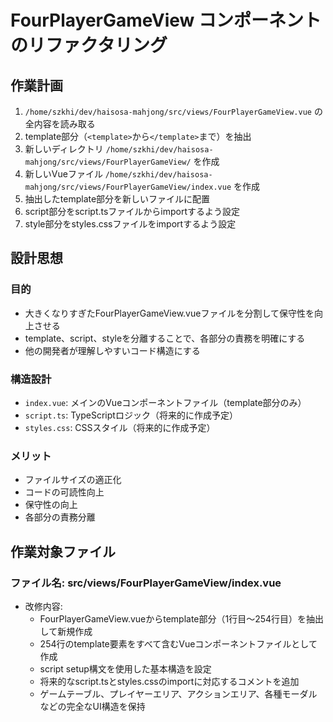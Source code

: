 # FourPlayerGameView コンポーネントのリファクタリング

## 作業計画

1. `/home/szkhi/dev/haisosa-mahjong/src/views/FourPlayerGameView.vue` の全内容を読み取る
2. template部分（`<template>`から`</template>`まで）を抽出
3. 新しいディレクトリ `/home/szkhi/dev/haisosa-mahjong/src/views/FourPlayerGameView/` を作成
4. 新しいVueファイル `/home/szkhi/dev/haisosa-mahjong/src/views/FourPlayerGameView/index.vue` を作成
5. 抽出したtemplate部分を新しいファイルに配置
6. script部分をscript.tsファイルからimportするよう設定
7. style部分をstyles.cssファイルをimportするよう設定

## 設計思想

### 目的
- 大きくなりすぎたFourPlayerGameView.vueファイルを分割して保守性を向上させる
- template、script、styleを分離することで、各部分の責務を明確にする
- 他の開発者が理解しやすいコード構造にする

### 構造設計
- `index.vue`: メインのVueコンポーネントファイル（template部分のみ）
- `script.ts`: TypeScriptロジック（将来的に作成予定）
- `styles.css`: CSSスタイル（将来的に作成予定）

### メリット
- ファイルサイズの適正化
- コードの可読性向上
- 保守性の向上
- 各部分の責務分離

## 作業対象ファイル

### ファイル名: src/views/FourPlayerGameView/index.vue
- 改修内容: 
  - FourPlayerGameView.vueからtemplate部分（1行目〜254行目）を抽出して新規作成
  - 254行のtemplate要素をすべて含むVueコンポーネントファイルとして作成
  - script setup構文を使用した基本構造を設定
  - 将来的なscript.tsとstyles.cssのimportに対応するコメントを追加
  - ゲームテーブル、プレイヤーエリア、アクションエリア、各種モーダルなどの完全なUI構造を保持